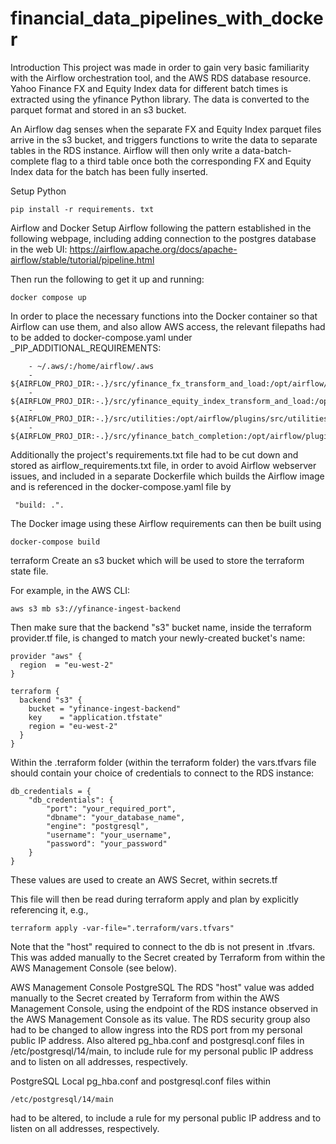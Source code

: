 # financial_data_pipelines_with_docker
Introduction
This project was made in order to gain very basic familiarity with the Airflow orchestration tool, and the AWS RDS database resource.
Yahoo Finance FX and Equity Index data for different batch times is extracted using the yfinance Python library.  The data is converted to the parquet format and stored in an s3 bucket.

An Airflow dag senses when the separate FX and Equity Index parquet files arrive in the s3 bucket, and triggers functions to write the data to separate tables in the RDS instance.  Airflow will then only write a data-batch-complete flag to a third table once both the corresponding FX and Equity Index data for the batch has been fully inserted.

Setup
Python
```
pip install -r requirements. txt
```

Airflow and Docker
Setup Airflow following the pattern established in the following webpage, including adding connection to the postgres database in the web UI:
https://airflow.apache.org/docs/apache-airflow/stable/tutorial/pipeline.html

Then run the following to get it up and running:
```
docker compose up 
```

In order to place the necessary functions into the Docker container so that Airflow can use them, and also allow AWS access, the relevant filepaths had to be added to docker-compose.yaml under _PIP_ADDITIONAL_REQUIREMENTS: 
```
    - ~/.aws/:/home/airflow/.aws
    - ${AIRFLOW_PROJ_DIR:-.}/src/yfinance_fx_transform_and_load:/opt/airflow/plugins/src/yfinance_fx_transform_and_load
    - ${AIRFLOW_PROJ_DIR:-.}/src/yfinance_equity_index_transform_and_load:/opt/airflow/plugins/src/yfinance_equity_index_transform_and_load
    - ${AIRFLOW_PROJ_DIR:-.}/src/utilities:/opt/airflow/plugins/src/utilities
    - ${AIRFLOW_PROJ_DIR:-.}/src/yfinance_batch_completion:/opt/airflow/plugins/src/yfinance_batch_completion
```

Additionally the project's requirements.txt file had to be cut down and stored as airflow_requirements.txt file, in order to avoid Airflow webserver issues, and included in a separate Dockerfile which builds the Airflow image and is referenced in the docker-compose.yaml file by
```
 "build: .". 
```
The Docker image using these Airflow requirements can then be built using
```
docker-compose build
```

terraform
Create an s3 bucket which will be used to store the terraform state file.

For example, in the AWS CLI:
```
aws s3 mb s3://yfinance-ingest-backend
```
Then make sure that the backend "s3" bucket name, inside the terraform provider.tf file, is changed to match your newly-created bucket's name:
```
provider "aws" {
  region  = "eu-west-2"
}

terraform {
  backend "s3" {
    bucket = "yfinance-ingest-backend"
    key    = "application.tfstate"
    region = "eu-west-2"
  }
}
```

Within the .terraform folder (within the terraform folder) the vars.tfvars file should contain your choice of credentials to connect to the RDS instance:
```
db_credentials = {
    "db_credentials": {
        "port": "your_required_port",
        "dbname": "your_database_name",
        "engine": "postgresql",	
        "username": "your_username",
        "password": "your_password"
    }
}
```
These values are used to create an AWS Secret, within secrets.tf

This file will then be read during terraform apply and plan by explicitly referencing it, e.g.,
```
terraform apply -var-file=".terraform/vars.tfvars"
```
Note that the "host" required to connect to the db is not present in .tfvars.  This was added manually to the Secret created by Terraform from within the AWS Management Console (see below).


AWS Management Console PostgreSQL
The RDS "host" value was added manually to the Secret created by Terraform from within the AWS Management Console, using the endpoint of the RDS instance observed in the AWS Management Console as its value.
The RDS security group also had to be changed to allow ingress into the RDS port from my personal public IP address.
Also altered pg_hba.conf and postgresql.conf files in /etc/postgresql/14/main, to include rule for my personal public IP address and to listen on all addresses, respectively. 


PostgreSQL
Local pg_hba.conf and postgresql.conf files within
``` 
/etc/postgresql/14/main
```
had to be altered, to include a rule for my personal public IP address and to listen on all addresses, respectively.
